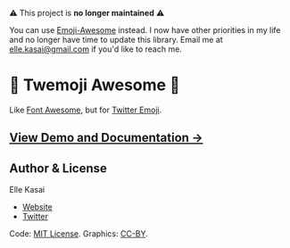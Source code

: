 :warning: This project is **no longer maintained** :warning:

You can use [Emoji-Awesome](https://github.com/zeeshanu/emoji-awesome) instead. I now have other priorities in my life and no longer have time to update this library. Email me at elle.kasai@gmail.com if you'd like to reach me.

# :tada: Twemoji Awesome :beer:

Like [Font Awesome](http://fontawesome.io), but for [Twitter Emoji](http://twitter.github.io/twemoji/).

## [View Demo and Documentation &rarr;](http://ellekasai.github.io/twemoji-awesome)

## Author & License

Elle Kasai

- [Website](http://ellekasai.com/about)
- [Twitter](http://twitter.com/ellekasai)

Code: [MIT License](http://ellekasai.mit-license.org).
Graphics: [CC-BY](https://creativecommons.org/licenses/by/4.0/).
